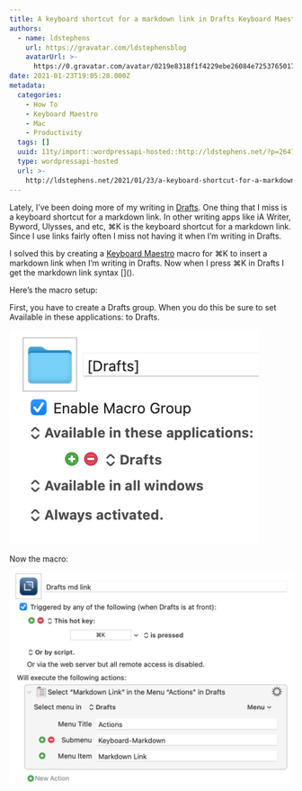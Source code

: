 ```yaml
---
title: A keyboard shortcut for a markdown link in Drafts Keyboard Maestro
authors:
  - name: ldstephens
    url: https://gravatar.com/ldstephensblog
    avatarUrl: >-
      https://0.gravatar.com/avatar/0219e8318f1f4229ebe26084e7253765017f43ca0c631be37dc6d0b8ad6e40a4?s=96&d=identicon&r=G
date: 2021-01-23T19:05:28.000Z
metadata:
  categories:
    - How To
    - Keyboard Maestro
    - Mac
    - Productivity
  tags: []
  uuid: 11ty/import::wordpressapi-hosted::http://ldstephens.net/?p=2647
  type: wordpressapi-hosted
  url: >-
    http://ldstephens.net/2021/01/23/a-keyboard-shortcut-for-a-markdown-link-in-drafts-keyboard-maestro/
---
```


Lately, I’ve been doing more of my writing in [Drafts](https://getdrafts.com). One thing that I miss is a keyboard shortcut for a markdown link. In other writing apps like iA Writer, Byword, Ulysses, and etc, ⌘K is the keyboard shortcut for a markdown link. Since I use links fairly often I miss not having it when I’m writing in Drafts.

I solved this by creating a [Keyboard Maestro](https://www.keyboardmaestro.com/main/) macro for ⌘K to insert a markdown link when I’m writing in Drafts. Now when I press ⌘K in Drafts I get the markdown link syntax \[\]().

Here’s the macro setup:

First, you have to create a Drafts group. When you do this be sure to set Available in these applications: to Drafts.

![](assets/cASWOPm-8z1k0u47WCXt.png)

Now the macro:

![](assets/TfASUDW-y3vuCRaWZb9M.png)
